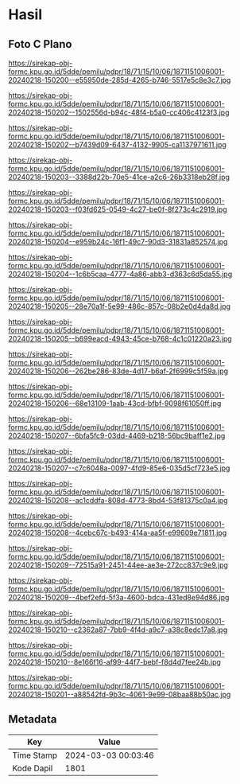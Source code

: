 # Hasil

## Foto C Plano

https://sirekap-obj-formc.kpu.go.id/5dde/pemilu/pdpr/18/71/15/10/06/1871151006001-20240218-150200--e55950de-285d-4265-b746-5517e5c8e3c7.jpg

https://sirekap-obj-formc.kpu.go.id/5dde/pemilu/pdpr/18/71/15/10/06/1871151006001-20240218-150202--1502556d-b94c-48f4-b5a0-cc406c4123f3.jpg

https://sirekap-obj-formc.kpu.go.id/5dde/pemilu/pdpr/18/71/15/10/06/1871151006001-20240218-150202--b7439d09-6437-4132-9905-ca1137971611.jpg

https://sirekap-obj-formc.kpu.go.id/5dde/pemilu/pdpr/18/71/15/10/06/1871151006001-20240218-150203--3388d22b-70e5-41ce-a2c6-26b3318eb28f.jpg

https://sirekap-obj-formc.kpu.go.id/5dde/pemilu/pdpr/18/71/15/10/06/1871151006001-20240218-150203--f03fd625-0549-4c27-be0f-8f273c4c2919.jpg

https://sirekap-obj-formc.kpu.go.id/5dde/pemilu/pdpr/18/71/15/10/06/1871151006001-20240218-150204--e959b24c-16f1-49c7-90d3-31831a852574.jpg

https://sirekap-obj-formc.kpu.go.id/5dde/pemilu/pdpr/18/71/15/10/06/1871151006001-20240218-150204--1c6b5caa-4777-4a86-abb3-d363c6d5da55.jpg

https://sirekap-obj-formc.kpu.go.id/5dde/pemilu/pdpr/18/71/15/10/06/1871151006001-20240218-150205--28e70a1f-5e99-486c-857c-08b2e0d4da8d.jpg

https://sirekap-obj-formc.kpu.go.id/5dde/pemilu/pdpr/18/71/15/10/06/1871151006001-20240218-150205--b699eacd-4943-45ce-b768-4c1c01220a23.jpg

https://sirekap-obj-formc.kpu.go.id/5dde/pemilu/pdpr/18/71/15/10/06/1871151006001-20240218-150206--262be286-83de-4d17-b6af-2f6999c5f59a.jpg

https://sirekap-obj-formc.kpu.go.id/5dde/pemilu/pdpr/18/71/15/10/06/1871151006001-20240218-150206--68e13109-1aab-43cd-bfbf-9098f61050ff.jpg

https://sirekap-obj-formc.kpu.go.id/5dde/pemilu/pdpr/18/71/15/10/06/1871151006001-20240218-150207--6bfa5fc9-03dd-4469-b218-56bc9baff1e2.jpg

https://sirekap-obj-formc.kpu.go.id/5dde/pemilu/pdpr/18/71/15/10/06/1871151006001-20240218-150207--c7c6048a-0097-4fd9-85e6-035d5cf723e5.jpg

https://sirekap-obj-formc.kpu.go.id/5dde/pemilu/pdpr/18/71/15/10/06/1871151006001-20240218-150208--ac1cddfa-808d-4773-8bd4-53f81375c0a4.jpg

https://sirekap-obj-formc.kpu.go.id/5dde/pemilu/pdpr/18/71/15/10/06/1871151006001-20240218-150208--4cebc67c-b493-414a-aa5f-e99609e71811.jpg

https://sirekap-obj-formc.kpu.go.id/5dde/pemilu/pdpr/18/71/15/10/06/1871151006001-20240218-150209--72515a91-2451-44ee-ae3e-272cc837c9e9.jpg

https://sirekap-obj-formc.kpu.go.id/5dde/pemilu/pdpr/18/71/15/10/06/1871151006001-20240218-150209--4bef2efd-5f3a-4600-bdca-431ed8e94d86.jpg

https://sirekap-obj-formc.kpu.go.id/5dde/pemilu/pdpr/18/71/15/10/06/1871151006001-20240218-150210--c2362a87-7bb9-4f4d-a9c7-a38c8edc17a8.jpg

https://sirekap-obj-formc.kpu.go.id/5dde/pemilu/pdpr/18/71/15/10/06/1871151006001-20240218-150210--8e166f16-af99-44f7-bebf-f8d4d7fee24b.jpg

https://sirekap-obj-formc.kpu.go.id/5dde/pemilu/pdpr/18/71/15/10/06/1871151006001-20240218-150201--a88542fd-9b3c-4061-9e99-08baa88b50ac.jpg


## Metadata

| Key        | Value               |
| ---------- | ------------------- |
| Time Stamp | 2024-03-03 00:03:46 |
| Kode Dapil | 1801                |



